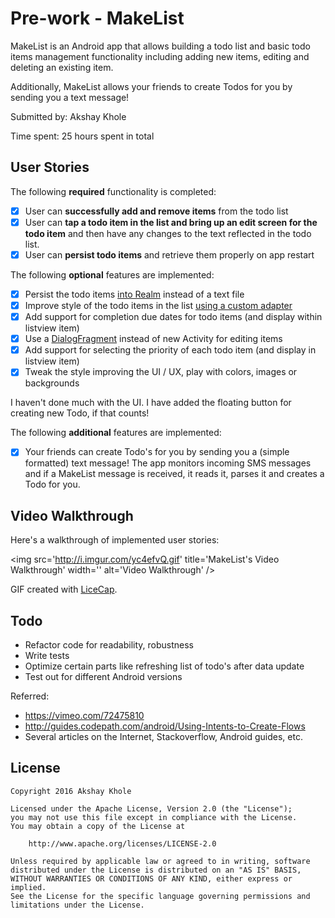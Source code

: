 # Pre-work - MakeList

MakeList is an Android app that allows building a todo list and basic todo items management
functionality including adding new items, editing and deleting an existing item.

Additionally, MakeList allows your friends to create Todos for you by sending you a text message!

Submitted by: Akshay Khole

Time spent: 25 hours spent in total

## User Stories

The following **required** functionality is completed:

* [x] User can **successfully add and remove items** from the todo list
* [x] User can **tap a todo item in the list and bring up an edit screen for the todo item** and
then have any changes to the text reflected in the todo list.
* [x] User can **persist todo items** and retrieve them properly on app restart

The following **optional** features are implemented:

* [x] Persist the todo items [into Realm](https://realm.io/docs/java/latest/) instead of a text file
* [x] Improve style of the todo items in the list [using a custom adapter](http://guides.codepath.com/android/Using-an-ArrayAdapter-with-ListView)
* [x] Add support for completion due dates for todo items (and display within listview item)
* [x] Use a [DialogFragment](http://guides.codepath.com/android/Using-DialogFragment) instead of
      new Activity for editing items
* [x] Add support for selecting the priority of each todo item (and display in listview item)
* [x] Tweak the style improving the UI / UX, play with colors, images or backgrounds

I haven't done much with the UI. I have added the floating button for creating new
Todo, if that counts!

The following **additional** features are implemented:

* [x] Your friends can create Todo's for you by sending you a (simple formatted) text message!
      The app monitors incoming SMS messages and if a MakeList message is received, it reads it,
      parses it and creates a Todo for you.

## Video Walkthrough

Here's a walkthrough of implemented user stories:

<img src='http://i.imgur.com/yc4efvQ.gif' title='MakeList's Video Walkthrough' width='' alt='Video Walkthrough' />

GIF created with [LiceCap](http://www.cockos.com/licecap/).

## Todo

* Refactor code for readability, robustness
* Write tests
* Optimize certain parts like refreshing list of todo's after data update
* Test out for different Android versions

Referred:

* https://vimeo.com/72475810
* http://guides.codepath.com/android/Using-Intents-to-Create-Flows
* Several articles on the Internet, Stackoverflow, Android guides, etc.

## License

    Copyright 2016 Akshay Khole

    Licensed under the Apache License, Version 2.0 (the "License");
    you may not use this file except in compliance with the License.
    You may obtain a copy of the License at

        http://www.apache.org/licenses/LICENSE-2.0

    Unless required by applicable law or agreed to in writing, software
    distributed under the License is distributed on an "AS IS" BASIS,
    WITHOUT WARRANTIES OR CONDITIONS OF ANY KIND, either express or implied.
    See the License for the specific language governing permissions and
    limitations under the License.

